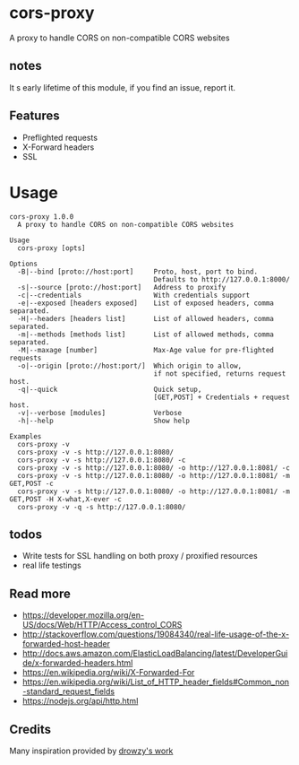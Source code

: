 # cors-proxy

A proxy to handle CORS on non-compatible CORS websites

## notes

It s early lifetime of this module, if you find an issue, report it.

## Features

- Preflighted requests
- X-Forward headers
- SSL

# Usage

```
cors-proxy 1.0.0
  A proxy to handle CORS on non-compatible CORS websites

Usage
  cors-proxy [opts]

Options
  -B|--bind [proto://host:port]     Proto, host, port to bind.
                                    Defaults to http://127.0.0.1:8000/
  -s|--source [proto://host:port]   Address to proxify
  -c|--credentials                  With credentials support
  -e|--exposed [headers exposed]    List of exposed headers, comma separated.
  -H|--headers [headers list]       List of allowed headers, comma separated.
  -m|--methods [methods list]       List of allowed methods, comma separated.
  -M|--maxage [number]              Max-Age value for pre-flighted requests
  -o|--origin [proto://host:port/]  Which origin to allow,
                                    if not specified, returns request host.
  -q|--quick                        Quick setup,
                                    [GET,POST] + Credentials + request host.
  -v|--verbose [modules]            Verbose
  -h|--help                         Show help

Examples
  cors-proxy -v
  cors-proxy -v -s http://127.0.0.1:8080/
  cors-proxy -v -s http://127.0.0.1:8080/ -c
  cors-proxy -v -s http://127.0.0.1:8080/ -o http://127.0.0.1:8081/ -c
  cors-proxy -v -s http://127.0.0.1:8080/ -o http://127.0.0.1:8081/ -m GET,POST -c
  cors-proxy -v -s http://127.0.0.1:8080/ -o http://127.0.0.1:8081/ -m GET,POST -H X-what,X-ever -c
  cors-proxy -v -q -s http://127.0.0.1:8080/
```

## todos

- Write tests for SSL handling on both proxy / proxified resources
- real life testings

## Read more

- https://developer.mozilla.org/en-US/docs/Web/HTTP/Access_control_CORS
- http://stackoverflow.com/questions/19084340/real-life-usage-of-the-x-forwarded-host-header
- http://docs.aws.amazon.com/ElasticLoadBalancing/latest/DeveloperGuide/x-forwarded-headers.html
- https://en.wikipedia.org/wiki/X-Forwarded-For
- https://en.wikipedia.org/wiki/List_of_HTTP_header_fields#Common_non-standard_request_fields
- https://nodejs.org/api/http.html

## Credits

Many inspiration provided by [drowzy's work](https://github.com/drowzy/pico-proxy)
